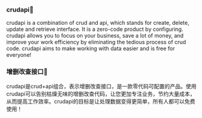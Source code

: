 ### crudapi👋
crudapi is a combination of crud and api, which stands for create, delete, update and retrieve interface. It is a zero-code product by configuring. crudapi allows you to focus on your business, save a lot of money, and improve your work efficiency by eliminating the tedious process of crud code. crudapi aims to make working with data easier and is free for everyone! 

### 增删改查接口👋
crudapi是crud+api组合，表示增删改查接口，是一款零代码可配置的产品。使用crudapi可以告别枯燥无味的增删改查代码，让您更加专注业务，节约大量成本，从而提高工作效率。crudapi的目标是让处理数据变得更简单，所有人都可以免费使用！

